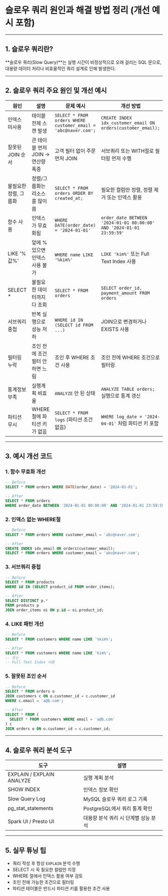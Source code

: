 # 슬로우 쿼리 원인과 해결 방법 정리 (개선 예시 포함)

---

## 1. 슬로우 쿼리란?

**슬로우 쿼리(Slow Query)**는 실행 시간이 비정상적으로 오래 걸리는 SQL 문으로, 대용량 데이터 처리나 비효율적인 쿼리 설계로 인해 발생한다.

---

## 2. 슬로우 쿼리 주요 원인 및 개선 예시

| 원인 | 설명 | 문제 예시 | 개선 방법 |
|------|------|-----------|------------|
| 인덱스 미사용 | 테이블 전체 스캔 발생 | `SELECT * FROM orders WHERE customer_email = 'abc@naver.com';` | `CREATE INDEX idx_customer_email ON orders(customer_email);` |
| 잘못된 JOIN 순서 | 큰 테이블 먼저 JOIN → 연산량 폭증 | 고객 필터 없이 주문 먼저 JOIN | 서브쿼리 또는 WITH절로 필터링 먼저 수행 |
| 불필요한 정렬, 그룹화 | 정렬/그룹화는 리소스를 많이 씀 | `SELECT * FROM orders ORDER BY created_at;` | 필요한 컬럼만 정렬, 정렬 제거 또는 인덱스 활용 |
| 함수 사용 | 인덱스가 무효화됨 | `WHERE DATE(order_date) = '2024-01-01'` | `order_date BETWEEN '2024-01-01 00:00:00' AND '2024-01-01 23:59:59'` |
| LIKE '%값%' | 앞에 % 있으면 인덱스 사용 불가 | `WHERE name LIKE '%kim%'` | `LIKE 'kim%'` 또는 Full Text Index 사용 |
| SELECT * | 불필요한 데이터까지 다 조회 | `SELECT * FROM orders` | `SELECT order_id, payment_amount FROM orders` |
| 서브쿼리 중첩 | 반복 실행으로 성능 저하 | `WHERE id IN (SELECT id FROM ...)` | JOIN으로 변경하거나 EXISTS 사용 |
| 필터링 누락 | 조인 전에 조건 필터 안 하면 느림 | 조인 후 WHERE 조건 사용 | 조인 전에 WHERE 조건으로 필터링 |
| 통계정보 부족 | 실행계획 비효율 | `ANALYZE` 안 된 상태 | `ANALYZE TABLE orders;` 실행으로 통계 갱신 |
| 파티션 무시 | WHERE절에 파티션 키가 없음 | `SELECT * FROM logs` (파티션 조건 없음) | `WHERE log_date = '2024-04-01'` 처럼 파티션 키 포함 |

---

## 3. 예시 개선 코드

### 1. 함수 무효화 개선
```sql
-- Before
SELECT * FROM orders WHERE DATE(order_date) = '2024-01-01';

-- After
SELECT * FROM orders
WHERE order_date BETWEEN '2024-01-01 00:00:00' AND '2024-01-01 23:59:59';
```

### 2. 인덱스 없는 WHERE절
```sql
-- Before
SELECT * FROM orders WHERE customer_email = 'abc@naver.com';

-- After
CREATE INDEX idx_email ON orders(customer_email);
SELECT * FROM orders WHERE customer_email = 'abc@naver.com';
```

### 3. 서브쿼리 중첩
```sql
-- Before
SELECT * FROM products
WHERE id IN (SELECT product_id FROM order_items);

-- After
SELECT DISTINCT p.*
FROM products p
JOIN order_items oi ON p.id = oi.product_id;
```

### 4. LIKE 패턴 개선
```sql
-- Before
SELECT * FROM customers WHERE name LIKE '%kim%';

-- After
SELECT * FROM customers WHERE name LIKE 'kim%';
-- 또는
-- Full Text Index 사용
```

### 5. 잘못된 조인 순서
```sql
-- Before
SELECT * FROM orders o
JOIN customers c ON o.customer_id = c.customer_id
WHERE c.email = 'a@b.com';

-- After
SELECT * FROM (
  SELECT * FROM customers WHERE email = 'a@b.com'
) c
JOIN orders o ON o.customer_id = c.customer_id;
```

---

## 4. 슬로우 쿼리 분석 도구

| 도구 | 설명 |
|------|------|
| EXPLAIN / EXPLAIN ANALYZE | 실행 계획 분석 |
| SHOW INDEX | 인덱스 정보 확인 |
| Slow Query Log | MySQL 슬로우 쿼리 로그 기록 |
| pg_stat_statements | PostgreSQL에서 쿼리 통계 확인 |
| Spark UI / Presto UI | 대용량 분석 쿼리 시 단계별 성능 분석 |

---

## 5. 실무 튜닝 팁

- 쿼리 작성 후 항상 `EXPLAIN` 분석 수행
- SELECT 시 꼭 필요한 컬럼만 지정
- WHERE 절에서 인덱스 활용 여부 검토
- 조인 전에 가능한 조건으로 필터링
- 파티션 테이블은 반드시 파티션 키를 활용한 조건 사용